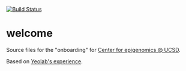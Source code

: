 [![Build Status](https://travis-ci.org/YeoLab/onboarding.svg?branch=master)](https://travis-ci.org/YeoLab/onboarding)

welcome
=======

Source files for the "onboarding" for [Center for epigenomics @ UCSD](http://epigenomics.ucsd.edu). 

Based on [Yeolab's experience](http://yeolab.github.io/onboarding/). 



